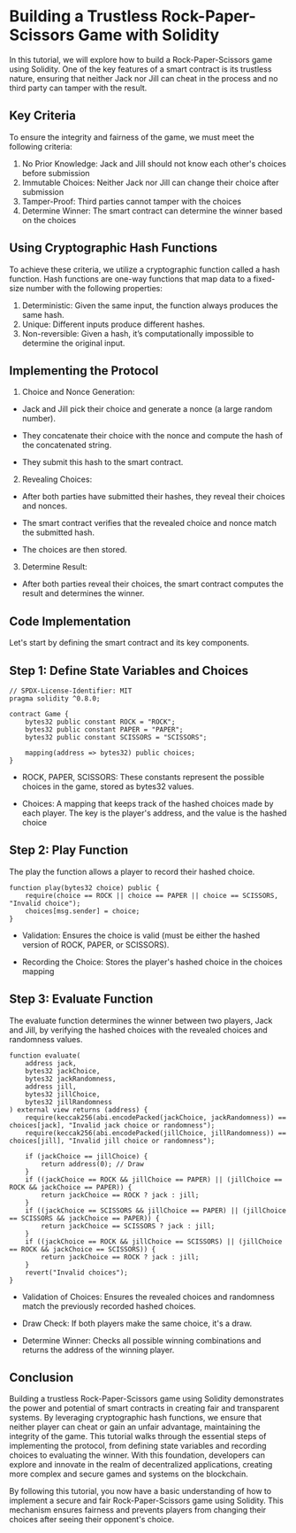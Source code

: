 # Building a Trustless Rock-Paper-Scissors Game with Solidity

In this tutorial, we will explore how to build a Rock-Paper-Scissors game using Solidity. One of the key features of a smart contract is its trustless nature, ensuring that neither Jack nor Jill can cheat in the process and no third party can tamper with the result.

## Key Criteria

To ensure the integrity and fairness of the game, we must meet the following criteria:

1. No Prior Knowledge: Jack and Jill should not know each other's choices before submission
2. Immutable Choices: Neither Jack nor Jill can change their choice after submission
3. Tamper-Proof: Third parties cannot tamper with the choices
4. Determine Winner: The smart contract can determine the winner based on the choices

## Using Cryptographic Hash Functions

To achieve these criteria, we utilize a cryptographic function called a hash function. Hash functions are one-way functions that map data to a fixed-size number with the following properties:

1. Deterministic: Given the same input, the function always produces the same hash.
2. Unique: Different inputs produce different hashes.
3. Non-reversible: Given a hash, it’s computationally impossible to determine the original input.

## Implementing the Protocol

1. Choice and Nonce Generation:

* Jack and Jill pick their choice and generate a nonce (a large random number).

* They concatenate their choice with the nonce and compute the hash of the concatenated string.

* They submit this hash to the smart contract.

2. Revealing Choices:

* After both parties have submitted their hashes, they reveal their choices and nonces.

* The smart contract verifies that the revealed choice and nonce match the submitted hash.

* The choices are then stored.

3. Determine Result:

* After both parties reveal their choices, the smart contract computes the result and determines the winner.

## Code Implementation

Let's start by defining the smart contract and its key components.

## Step 1: Define State Variables and Choices

```solidity
// SPDX-License-Identifier: MIT
pragma solidity ^0.8.0;

contract Game {
    bytes32 public constant ROCK = "ROCK";
    bytes32 public constant PAPER = "PAPER";
    bytes32 public constant SCISSORS = "SCISSORS";

    mapping(address => bytes32) public choices;
}
```

* ROCK, PAPER, SCISSORS: These constants represent the possible choices in the game, stored as bytes32 values.

* Choices: A mapping that keeps track of the hashed choices made by each player. The key is the player's address, and the value is the hashed choice

## Step 2: Play Function

The play the function allows a player to record their hashed choice.

```solidity
function play(bytes32 choice) public {
    require(choice == ROCK || choice == PAPER || choice == SCISSORS, "Invalid choice");
    choices[msg.sender] = choice;
}
```

* Validation: Ensures the choice is valid (must be either the hashed version of ROCK, PAPER, or SCISSORS).

* Recording the Choice: Stores the player's hashed choice in the choices mapping

## Step 3: Evaluate Function

The evaluate function determines the winner between two players, Jack and Jill, by verifying the hashed choices with the revealed choices and randomness values.

```solidity
function evaluate(
    address jack, 
    bytes32 jackChoice, 
    bytes32 jackRandomness,  
    address jill, 
    bytes32 jillChoice, 
    bytes32 jillRandomness
) external view returns (address) {
    require(keccak256(abi.encodePacked(jackChoice, jackRandomness)) == choices[jack], "Invalid jack choice or randomness");
    require(keccak256(abi.encodePacked(jillChoice, jillRandomness)) == choices[jill], "Invalid jill choice or randomness");

    if (jackChoice == jillChoice) {
        return address(0); // Draw
    } 
    if ((jackChoice == ROCK && jillChoice == PAPER) || (jillChoice == ROCK && jackChoice == PAPER)) {
        return jackChoice == ROCK ? jack : jill;
    } 
    if ((jackChoice == SCISSORS && jillChoice == PAPER) || (jillChoice == SCISSORS && jackChoice == PAPER)) {
        return jackChoice == SCISSORS ? jack : jill;
    } 
    if ((jackChoice == ROCK && jillChoice == SCISSORS) || (jillChoice == ROCK && jackChoice == SCISSORS)) {
        return jackChoice == ROCK ? jack : jill;
    } 
    revert("Invalid choices");
}
```

* Validation of Choices: Ensures the revealed choices and randomness match the previously recorded hashed choices.

* Draw Check: If both players make the same choice, it's a draw.

* Determine Winner: Checks all possible winning combinations and returns the address of the winning player.

## Conclusion

Building a trustless Rock-Paper-Scissors game using Solidity demonstrates the power and potential of smart contracts in creating fair and transparent systems. By leveraging cryptographic hash functions, we ensure that neither player can cheat or gain an unfair advantage, maintaining the integrity of the game. This tutorial walks through the essential steps of implementing the protocol, from defining state variables and recording choices to evaluating the winner. With this foundation, developers can explore and innovate in the realm of decentralized applications, creating more complex and secure games and systems on the blockchain.

By following this tutorial, you now have a basic understanding of how to implement a secure and fair Rock-Paper-Scissors game using Solidity. This mechanism ensures fairness and prevents players from changing their choices after seeing their opponent's choice.
